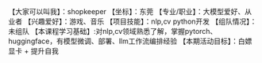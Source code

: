 【大家可以叫我】：shopkeeper
【坐标】：东莞
【专业/职业】：大模型爱好、从业者
【兴趣爱好】：游戏、音乐
【项目技能】：nlp,cv python开发
【组队情况】：未组队
【本课程学习基础】:对nlp,cv领域熟悉了解，掌握pytorch、huggingface，有模型微调、部署、llm工作流编排经验
【本期活动目标】：白嫖显卡 + 提升自我
